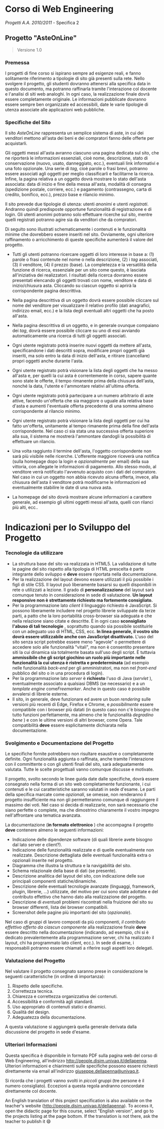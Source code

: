 # Corso di Web Engineering
*Progetti A.A. 2010/2011* - Specifica 2

## Progetto "AsteOnLine"

> Versione 1.0

### Premessa

I progetti di fine corso si ispirano sempre ad esigenze
reali, e fanno solitamente riferimento a tipologie di sito già presenti sulla
rete. Nello svolgere il progetto, gli studenti dovranno attenersi alla
specifica data in questo documento, ma potranno raffinarla tramite l'interazione
col docente e l'analisi di siti web analoghi. In ogni caso, la realizzazione
finale dovrà essere completamente originale. Le informazioni pubblicate
dovranno essere sempre ben organizzate ed accessibili, date le varie tipologie
di utenza associate alle applicazioni web pubbliche.

### Specifiche del Sito

Il sito *AsteOnLine* rappresenta un semplice sistema di aste, in cui dei venditori mettono all'asta dei beni e dei compratori fanno delle offerte per acquistarli.

Gli oggetti messi all'asta avranno ciascuno una pagina dedicata sul sito, che ne riporterà le informazioni essenziali, cioè nome, descrizione, stato di conservazione (nuovo, usato, danneggiato, ecc.), eventuali link informativi e una foto opzionale. Una serie di *tag,* cioè parole o frasi brevi, potranno essere associati agli oggetti per meglio classificarli e facilitarne la ricerca. Infine, la pagina relativa a un oggetto dovrà mostrare lo stato dell'asta associata: data di inizio e fine della messa all'asta, modalità di consegna (spedizione postale, corriere, ecc.) e pagamento (contrassegno, carta di credito, bonifico, ecc.), prezzo base e rilancio minimo.

Il sito prevede due tipologie di utenza: utenti *anonimi* e utenti *registrati*. Andranno quindi predisposte opportune funzionalità di registrazione e di login. Gli utenti anonimi potranno solo effettuare ricerche sul sito, mentre quelli registrati potranno agire sia da venditori che da compratori.

Di seguito sono illustrati schematicamente i contenuti e le
funzionalità minime che dovrebbero essere inseriti nel sito. Ovviamente, ogni
ulteriore raffinamento o arricchimento di queste specifiche aumenterà il valore
del progetto.
* Tutti gli utenti potranno ricercare oggetti di loro interesse in base a: (1) parole o frasi contenute nel nome o nella descrizione, (2) i *tag* associati, (3) il venditore, (4) il prezzo (base). La completezza e la versatilità della funzione di ricerca, essenziale per un sito come questo, è lasciata all'iniziativa dei realizzatori. I risultati della ricerca dovranno essere presentati elencando gli oggetti trovati con nome, venditore e data di inizio/chiusura asta. Cliccando su ciascun oggetto si aprirà la corrispondente pagina descrittiva.

* Nella pagina descrittiva di un oggetto dovrà essere possibile cliccare sul nome del venditore per visualizzare il relativo profilo (dati anagrafici, indirizzo email, ecc.) e la lista degli eventuali altri oggetti che ha posto all'asta.

* Nella pagina descrittiva di un oggetto, e in generale ovunque compaiano dei *tag*, dovrà essere possibile cliccare su uno di essi avviando automaticamente una ricerca di tutti gli oggetti associati.

* Ogni utente registrato potrà inserire nuovi oggetti da mettere all'asta, specificandone i dati descritti sopra, modificare propri oggetti già inseriti, ma solo entro la data di inizio dell'asta, e ritirare (cancellare) propri oggetti anche durante l'asta.

* Ogni utente registrato potrà visionare la lista degli oggetti che ha messo all'asta e, per quelli la cui asta è correntemente in corso, sapere quante sono state le offerte, il tempo rimanente prima della chiusura dell'asta, nonché la data, l'utente e l'ammontare relativi all'ultima offerta.

* Ogni utente registrato potrà partecipare a un numero arbitrario di aste attive, facendo un'offerta che sia maggiore o uguale alla relativa base d'asta e aumenti l'eventuale offerta precedente di una somma almeno corrispondente al rilancio minimo.

* Ogni utente registrato potrà visionare la lista degli oggetti per cui ha fatto un'offerta, unitamente al tempo rimanente prima della fine dell'asta corrispondente. Nel caso ci sia stata una successiva offerta superiore alla sua, il sistema ne mostrerà l'ammontare dandogli la possibilità di effettuare un rilancio.

* Una volta raggiunto il termine dell'asta, l'oggetto corrispondente non sarà più visibile nelle ricerche. L'offerente maggiore riceverà una notifica (sulla homepage dopo la login e *opzionalmente* per email) della sua vittoria, con allegate le informazioni di pagamento. Allo stesso modo, al venditore verrà notificato l'avvenuto acquisto con i dati del compratore. Nel caso in cui un oggetto non abbia ricevuto alcuna offerta, invece, alla chiusura dell'asta il venditore potrà modificarne le informazioni ed eventualmente stabilire le date di una nuova asta.

* La homepage del sito dovrà mostrare alcune informazioni a carattere generale, ad esempio gli ultimi oggetti messi all'asta, quelli con rilanci più alti, ecc..

# Indicazioni per lo Sviluppo del Progetto

### Tecnologie da utilizzare

* La struttura base del sito va realizzata in HTML5. La validazione di tutte le pagine del sito rispetto alla tipologia di HTML prescelta è parte integrante dello sviluppo e **deve** essere riportata nella documentazione.
* Per la realizzazione del layout devono essere utilizzati il più possibile i figli di stile CSS. Il layout può liberamente basarsi su quelli disponibili in rete o utilizzati a lezione. Il grado di **personalizzazione** del layout sarà comunque tenuto in considerazione in sede di valutazione. **Un layout responsive non è strettamente richiesto ma fortemente consigliato.**
* Per la programmazione lato *client* il linguaggio richiesto è JavaScript. Si possono liberamente includere nel progetto librerie sviluppate da terze parti, a patto che la loro portabilità cross-browser sia adeguata e che nella relazione siano citate e descritte. È in ogni caso **sconsigliato l'abuso di tali tecnologie** , soprattutto quando sia possibile sostituirle con un adeguato uso di HTML, CSS, ecc. **In linea generale, il vostro sito dovrà essere utilizzabile anche con JavaScript disattivato.** L'uso del sito senza script potrebbe essere meno "agevole" o permettere di accedere solo alle funzionalità "vitali", ma non è consentito presentare siti la cui dinamica sia totalmente basata sull'uso degli script. È tuttavia **ammissibile che gli script giochino un ruolo più importante nelle funzionalità la cui utenza è ristretta e predeterminata** (ad esempio nelle funzionalità *back-end* per gli amministratori, ma non nel *front-end* pubblico del sito o in una procedura di login).
* Per la programmazione lato *server* è **richiesto** l'uso di Java (*servlet* ), eventualmente associato a qualsiasi DBMS (se necessario) e a un *template engine* come*Freemarker*. Anche in questo caso è possibile avvalersi di librerie esterne.
* Il sito, in generale, deve funzionare ed avere un buon *rendering* sulle versioni più recenti di Edge, Firefox e Chrome, e *possibilmente* essere compatibile con i browser più datati (in questo caso non c'è bisogno che tutto funzioni perfettamente, ma almeno che le funzionalità *degradino bene* ) e con le ultime versioni di altri browser, come Opera. Tale compatibilità **deve** essere esplicitamente dichiarata nella documentazione.

### Svolgimento e Documentazione del Progetto

Le specifiche fornite potrebbero non risultare esaustive o completamente definite. Ogni funzionalità aggiunta o raffinata, anche tramite l'interazione con il committente o con gli utenti finali del sito, sarà adeguatamente valutata. Tutte le scelte progettuali vanno comunque discusse e motivate.

Il progetto, svolto secondo le linee guida date dalle specifiche, dovrà essere consegnato nella forma di un sito web completamente funzionante, i cui contenuti e le cui caratteristiche saranno valutati in sede d'esame. Le parti della specifica marcate come *opzionali*, se omesse, non renderanno il progetto insufficiente ma non gli permetteranno comunque di raggiungere il massimo dei voti. Nel caso si decida di realizzarle, non sarà necessario che siano perfette o complete, ma che dimostrino chiaramente il vostro impegno nell'affrontare una tematica avanzata.

La documentazione (**in formato elettronico** ) che accompagna il progetto **deve** contenere almeno le seguenti informazioni:

* Indicazione delle dipendenze software (di quali librerie avete bisogno dal lato server e client?).
* Indicazione delle funzionalità realizzate e di quelle eventualmente non realizzate. Descrizione dettagliata delle eventuali funzionalità extra o opzionali inserite nel progetto.
* Diagramma che illustra la struttura e la navigabilità del sito.
* Schema relazionale della base di dati (se presente).
* Descrizione analitica del layout del sito, con indicazione delle sue principali componenti statiche/dinamiche.
* Descrizione delle eventuali tecnologie avanzate (linguaggi, framework, plugin, librerie, ...) utilizzate, del motivo per cui sono state adottate e del contributo effettivo che hanno dato alla realizzazione del progetto.
* Descrizione di *eventuali* problemi riscontrati nella fruizione del sito su browser differenti, lista dei browser compatibili.
* Screenshot delle pagine più importanti del sito (*opzionale*).

Nel caso di gruppi di lavoro composti da più componenti, *il contributo effettivo offerto da ciascun componente* alla realizzazione finale **deve** essere descritto nella documentazione (indicando, ad esempio, chi si è dedicato prevalentemente alla programmazione server, chi ha realizzato il layout, chi ha programmato lato client, ecc.). In sede di esame, i responsabili potranno essere chiamati a riferire sugli aspetti loro delegati.

### Valutazione del Progetto

Nel valutare il progetto consegnato saranno prese in considerazione le seguenti caratteristiche (in ordine di importanza):

1. Rispetto delle specifiche.
2. Correttezza tecnica.
3. Chiarezza e correttezza organizzativa dei contenuti.
4. Accessibilità e conformità agli standard.
5. Uso appropriato di contenuti statici e dinamici.
6. Qualità del design.
7. Adeguatezza della documentazione.

A questa valutazione si aggiungerà quella generale derivata dalla discussione del progetto in sede d'esame.

### Ulteriori Informazioni

Questa specifica è disponibile in formato PDF sulla pagina web del corso di Web Engineering, all'indirizzo http://people.disim.univaq.it/dellapenna. Ulteriori informazioni e chiarimenti sulle specifiche possono essere richiesti direttamente via email all'indirizzo giuseppe.dellapenna@univaq.it.

Si ricorda che i progetti vanno svolti in *piccoli* gruppi (tre persone è il numero consigliato). Eccezioni a questa regola andranno concordate direttamente col docente.

An English translation of this project specification is also available on the teacher's website (http://people.disim.univaq.it/dellapenna). To access it, open the didactic page for this course, select "English version", and go to the projects listing at the page bottom. If the translation is not there, ask the teacher to publish it 😄
